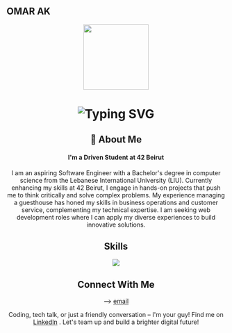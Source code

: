 
## OMAR AK

<div id="header" align="center">
  <img src="https://i.giphy.com/media/v1.Y2lkPTc5MGI3NjExN3hoNXJsc3E2bDl5a3kwOTBwbXlpMXdncTE4bWFvYjFwYjJ1Mmp5byZlcD12MV9pbnRlcm5hbF9naWZfYnlfaWQmY3Q9Zw/bGgsc5mWoryfgKBx1u/giphy.gif" width="150"/>
</div>
<div align="center">
    <h1>
        <img src="https://readme-typing-svg.herokuapp.com?font=Jetbrains+mono&size=40&duration=3000&color=7fcefe&center=true&vCenter=true&width=435&lines=Hey..+I'm+Omar;This+is..;..my+Github..;" alt="Typing SVG"/>
    </h1>
</div>
<div align="center">
    <h2>🚀 About Me</h2>
    <h4>I'm a Driven Student at 42 Beirut</h4>
    <p>I am an aspiring Software Engineer with a Bachelor's degree in computer science from the Lebanese International University (LIU). Currently enhancing my skills at 42 Beirut, I engage in hands-on projects that push me to think critically and solve complex problems. My experience managing a guesthouse has honed my skills in business operations and customer service, complementing my technical expertise. I am seeking web development roles where I can apply my diverse experiences to build innovative solutions.</p>
</div>

<div align= "center">
  <h2>Skills</h2>
  <a href="https://skillicons.dev">
    <img src="https://skillicons.dev/icons?i=c,cpp,html,css,python,java,git,github,vim,vscode" />
  </a>
</div>

</table>
 </table>
 <div align ="center">
   
 </div>
<div align ="center">
  <h2>Connect With Me</h2>
  
   <p>--> <a href ="omarak9120@gmail.com/" target="_blank">email</a></p>
  <p>Coding, tech talk, or just a friendly conversation – I'm your guy! Find me on <a href ="https://www.linkedin.com/in/omar-abdelkader-594290278/" target="_blank">LinkedIn</a> . Let's team up and build a brighter digital future!</p>
</div>

<!--
**Omarak9120/omarak9120** is a ✨ _special_ ✨ repository because its `README.md` (this file) appears on your GitHub profile.

Here are some ideas to get you started:

- 🔭 I’m currently working on ...
- 🌱 I’m currently learning ...
- 👯 I’m looking to collaborate on ...
- 🤔 I’m looking for help with ...
- 💬 Ask me about ...
- 📫 How to reach me: ...
- 😄 Pronouns: ...
- ⚡ Fun fact: ...
-->
